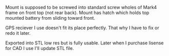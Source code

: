 Mount is supposed to be screwed into standard screw wholes of Mark4 frame on front top (not rear back). Mount has hatch which holds top mounted battery from sliding toward front.

GPS reciever I use doesn't fit its place perfectly. That why I have to fix or redo it later. 

Exported into STL low res but is fully usable. Later when I purchase lisense for CAD I use I'll update STL file.
